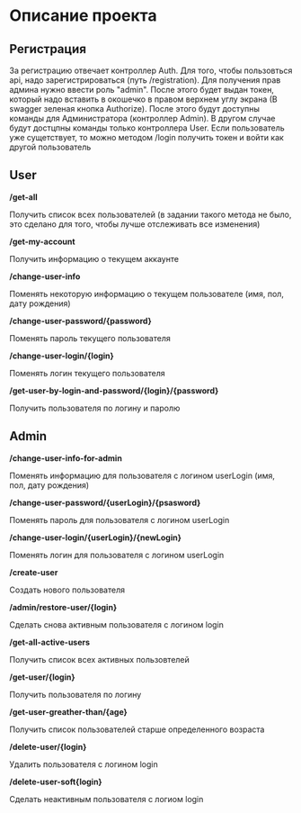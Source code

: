 # Описание проекта
## Регистрация
За регистрацию отвечает контроллер Auth. Для того, чтобы пользовться api, надо зарегистрироваться (путь /registration).
Для получения прав админа нужно ввести роль "admin". После этого будет выдан токен, который надо вставить в окошечко в правом верхнем углу экрана
(В swagger зеленая кнопка Authorize). После этого будут доступны команды для Администратора (контроллер Admin).
В другом случае будут достцпны команды только контроллера User. Если пользователь уже сущетствует, то можно методом /login получить токен и войти как другой пользователь

## User
**/get-all**

Получить список всех пользователей (в задании такого метода не было, это сделано для того, чтобы лучше отслеживать все изменения)

**/get-my-account**

Получить информацию о текущем аккаунте

**/change-user-info**

Поменять некоторую информацию о текущем пользователе (имя, пол, дату рождения)

**/change-user-password/{password}**

Поменять пароль текущего пользователя

**/change-user-login/{login}**

Поменять логин текущего пользователя

**/get-user-by-login-and-password/{login}/{password}**

Получить пользователя по логину и паролю


## Admin
**/change-user-info-for-admin**

Поменять информацию для пользователя с логином userLogin (имя, пол, дату рождения)

**/change-user-password/{userLogin}/{psasword}**

Поменять пароль для пользователя с логином userLogin

**/change-user-login/{userLogin}/{newLogin}**

Поменять логин для пользователя с логином userLogin

**/create-user**

Создать нового пользователя

**/admin/restore-user/{login}**

Сделать снова активным пользователя с логином login

**/get-all-active-users**

Получить список всех активных пользовтелей

**/get-user/{login}**

Получить пользователя по логину

**/get-user-greather-than/{age}**

Получить список пользователей старше определенного возраста

**/delete-user/{login}**

Удалить пользователя с логином login

**/delete-user-soft{login}**

Сделать неактивным пользователя с логиом login

